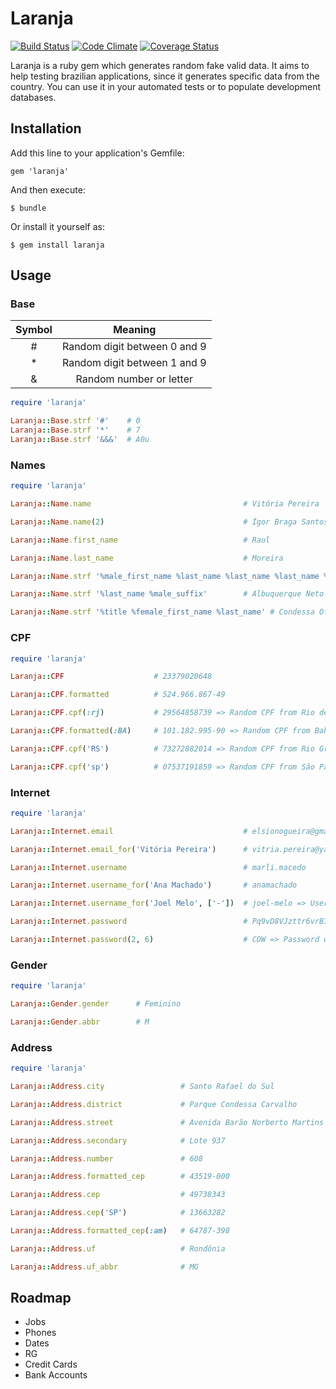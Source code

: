 # Laranja
[![Build Status](https://travis-ci.org/oesgalha/laranja.png)](https://travis-ci.org/oesgalha/laranja)
[![Code Climate](https://codeclimate.com/github/oesgalha/laranja.png)](https://codeclimate.com/github/oesgalha/laranja)
[![Coverage Status](https://coveralls.io/repos/oesgalha/laranja/badge.png)](https://coveralls.io/r/oesgalha/laranja)

Laranja is a ruby gem which generates random fake valid data.
It aims to help testing brazilian applications, since it generates specific data from the country.
You can use it in your automated tests or to populate development databases.

## Installation

Add this line to your application's Gemfile:

    gem 'laranja'

And then execute:

    $ bundle

Or install it yourself as:

    $ gem install laranja

## Usage

### Base

| Symbol | Meaning                         |
|:------:|:-------------------------------:|
| #      | Random digit between 0 and 9    |
| *      | Random digit between 1 and 9    |
| &      | Random number or letter         |

```ruby
require 'laranja'

Laranja::Base.strf '#'    # 0
Laranja::Base.strf '*'    # 7
Laranja::Base.strf '&&&'  # A0u
```

### Names

```ruby
require 'laranja'

Laranja::Name.name                                  # Vitória Pereira

Laranja::Name.name(2)                               # Ígor Braga Santos => Name with 2 surnames

Laranja::Name.first_name                            # Raul

Laranja::Name.last_name                             # Moreira

Laranja::Name.strf '%male_first_name %last_name %last_name %last_name %male_suffix' # Fabrício Santos Costa Reis Junior

Laranja::Name.strf '%last_name %male_suffix'        # Albuquerque Neto

Laranja::Name.strf '%title %female_first_name %last_name' # Condessa Ofélia Macedo
```

### CPF

```ruby
require 'laranja'

Laranja::CPF                    # 23379020648

Laranja::CPF.formatted          # 524.966.867-49

Laranja::CPF.cpf(:rj)           # 29564858739 => Random CPF from Rio de Janeiro

Laranja::CPF.formatted(:BA)     # 101.182.995-90 => Random CPF from Bahia

Laranja::CPF.cpf('RS')          # 73272882014 => Random CPF from Rio Grande do Sul

Laranja::CPF.cpf('sp')          # 07537191859 => Random CPF from São Paulo
```

### Internet

```ruby
require 'laranja'

Laranja::Internet.email                             # elsionogueira@gmail.com

Laranja::Internet.email_for('Vitória Pereira')      # vitria.pereira@yahoo.com

Laranja::Internet.username                          # marli.macedo

Laranja::Internet.username_for('Ana Machado')       # anamachado

Laranja::Internet.username_for('Joel Melo', ['-'])  # joel-melo => Username with one of the specified separators ( - )

Laranja::Internet.password                          # Pq9vD8VJzttr6vrB77hDCp2LVK8iSm1iUjezQuS9dlah0EUukfQDPLf5ad0e6WwsrI39

Laranja::Internet.password(2, 6)                    # COW => Password with a random number of charaters between 2 and 6 (the default is 8 and 128)
```

### Gender

```ruby
require 'laranja'

Laranja::Gender.gender      # Feminino

Laranja::Gender.abbr        # M
```

### Address

```ruby
require 'laranja'

Laranja::Address.city                 # Santo Rafael do Sul

Laranja::Address.district             # Parque Condessa Carvalho

Laranja::Address.street               # Avenida Barão Norberto Martins Neto

Laranja::Address.secondary            # Lote 937

Laranja::Address.number               # 608

Laranja::Address.formatted_cep        # 43519-000

Laranja::Address.cep                  # 49738343

Laranja::Address.cep('SP')            # 13663282

Laranja::Address.formatted_cep(:am)   # 64787-398

Laranja::Address.uf                   # Rondônia

Laranja::Address.uf_abbr              # MG
```

## Roadmap

- Jobs
- Phones
- Dates
- RG
- Credit Cards
- Bank Accounts